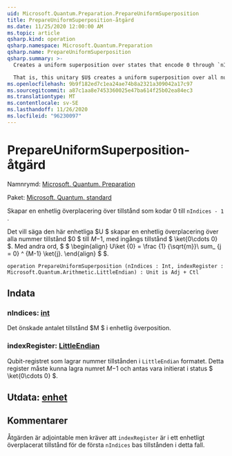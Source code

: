 ```yaml
---
uid: Microsoft.Quantum.Preparation.PrepareUniformSuperposition
title: PrepareUniformSuperposition-åtgärd
ms.date: 11/25/2020 12:00:00 AM
ms.topic: article
qsharp.kind: operation
qsharp.namespace: Microsoft.Quantum.Preparation
qsharp.name: PrepareUniformSuperposition
qsharp.summary: >-
  Creates a uniform superposition over states that encode 0 through `nIndices - 1`.

  That is, this unitary $U$ creates a uniform superposition over all number states $0$ to $M-1$, given an input state $\ket{0\cdots 0}$. In other words, $$ \begin{align} U\ket{0}=\frac{1}{\sqrt{M}}\sum_{j=0}^{M-1}\ket{j}. \end{align} $$.
ms.openlocfilehash: 9b9f182ed7c1ea24ae74b8a2321a309042a17c97
ms.sourcegitcommit: a87c1aa8e7453360025e47ba614f25b02ea84ec3
ms.translationtype: MT
ms.contentlocale: sv-SE
ms.lasthandoff: 11/26/2020
ms.locfileid: "96230097"
---
```

# <a name="prepareuniformsuperposition-operation"></a>PrepareUniformSuperposition-åtgärd

Namnrymd: [Microsoft. Quantum. Preparation](xref:Microsoft.Quantum.Preparation)

Paket: [Microsoft. Quantum. standard](https://nuget.org/packages/Microsoft.Quantum.Standard)


Skapar en enhetlig överplacering över tillstånd som kodar 0 till `nIndices - 1` .

Det vill säga den här enhetliga $U $ skapar en enhetlig överplacering över alla nummer tillstånd $0 $ till $M-$1, med ingångs tillstånd $ \ket{0\cdots 0} $. Med andra ord, $ $ \begin{align} U\ket {0} = \frac {1} {\sqrt{m}}\ sum_ {j = 0} ^ {M-1} \ket{j}.
\end{align} $ $.

```qsharp
operation PrepareUniformSuperposition (nIndices : Int, indexRegister : Microsoft.Quantum.Arithmetic.LittleEndian) : Unit is Adj + Ctl
```


## <a name="input"></a>Indata

### <a name="nindices--int"></a>nIndices: [int](xref:microsoft.quantum.lang-ref.int)

Det önskade antalet tillstånd $M $ i enhetlig överposition.


### <a name="indexregister--littleendian"></a>indexRegister: [LittleEndian](xref:Microsoft.Quantum.Arithmetic.LittleEndian)

Qubit-registret som lagrar nummer tillstånden i `LittleEndian` formatet.
Detta register måste kunna lagra numret $M-$1 och antas vara initierat i status $ \ket{0\cdots 0} $.



## <a name="output--unit"></a>Utdata: [enhet](xref:microsoft.quantum.lang-ref.unit)



## <a name="remarks"></a>Kommentarer

Åtgärden är adjointable men kräver att `indexRegister` är i ett enhetligt överplacerat tillstånd för de första `nIndices` bas tillstånden i detta fall.